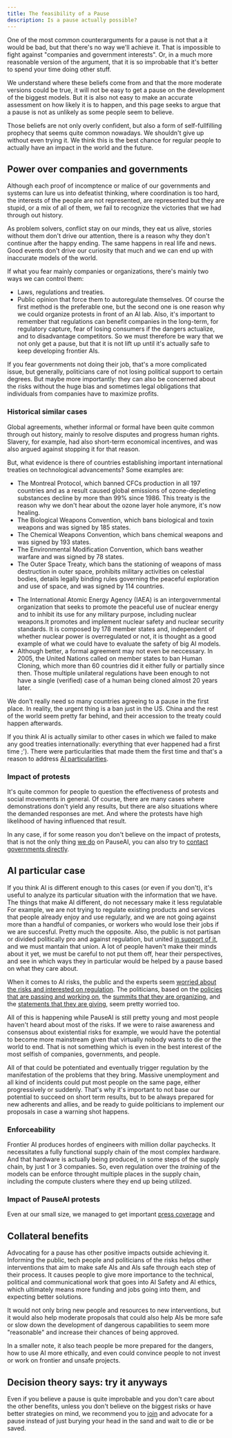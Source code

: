 ```yaml
---
title: The feasibility of a Pause
description: Is a pause actually possible?
---
```

<!-- does feasibility alludes to some amount of resources being enough for the objective or not? I was going to go with "possibility" for a while but it sounded worse -->
<!-- I almost didn't put sources at all, ideally that should change -->

One of the most common counterarguments for a pause is not that a it would be bad, but that there's no way we'll achieve it. 
That is impossible to fight against "companies and government interests". 
Or, in a much more reasonable version of the argument, that it is so improbable that it's better to spend your time doing other stuff.

We understand where these beliefs come from and that the more moderate versions could be true, it will not be easy to get a pause on the development of the biggest models. 
But it is also not easy to make an accurate assessment on how likely it is to happen, and this page seeks to argue that a pause is not as unlikely as some people seem to believe.

Those beliefs are not only overly confident, but also a form of self-fullfilling prophecy that seems quite common nowadays. 
We shouldn't give up without even trying it. 
We think this is the best chance for regular people to actually have an impact in the world and the future. 
<!--mmmm idk about "common nowadays"-->

## Power over companies and governments

Although each proof of incomptence or malice of our governments and systems can lure us into defeatist thinking, where coordination is too hard, the interests of the people are not represented, are represented but they are stupid, or a mix of all of them, we fail to recognize the victories that we had through out history.

As problem solvers, conflict stay on our minds, they eat us alive, stories without them don't drive our attention, there is a reason why they don't continue after the happy ending. 
The same happens in real life and news. 
Good events don't drive our curiosity that much and we can end up with inaccurate models of the world. 

If what you fear mainly companies or organizations, there's mainly two ways we can control them:
- Laws, regulations and treaties.
- Public opinion that force them to autoregulate themselves.
Of course the first method is the preferable one, but the second one is one reason why we could organize protests in front of an AI lab.
Also, it's important to remember that regulations can benefit companies in the long-term, for regulatory capture, fear of losing consumers if the dangers actualize, and to disadvantage competitors.
So we must therefore be wary that we not only get a pause, but that it is not lift up until it's actually safe to keep developing frontier AIs.

If you fear governments not doing their job, that's a more complicated issue, but generally, politicians care of not losing political support to certain degrees. 
But maybe more importantly: they can also be concerned about the risks without the huge bias and sometimes legal obligations that individuals from companies have to maximize profits.
<!--Also, countries can pressure foreign governments... follow up?-->

### Historical similar cases

Global agreements, whether informal or formal have been quite common through out history, mainly to resolve disputes and progress human rights.
Slavery, for example, had also short-term economical incentives, and was also argued against stopping it for that reason.

But, what evidence is there of countries establishing important international treaties on technological advancements? Some examples are:
- The Montreal Protocol, which banned CFCs production in all 197 countries and as a result caused global emissions of ozone-depleting substances decline by more than 99% since 1986. This treaty is the reason why we don't hear about the ozone layer hole anymore, it's now healing.
- The Biological Weapons Convention, which bans biological and toxin weapons and was signed by 185 states.
- The Chemical Weapons Convention, which bans chemical weapons and was signed by 193 states.
- The Environmental Modification Convention, which bans weather warfare and was signed by 78 states.
- The Outer Space Treaty, which bans the stationing of weapons of mass destruction in outer space, prohibits military activities on celestial bodies, details legally binding rules governing the peaceful exploration and use of space, and was signed by 114 countries.
<!-- The majority of nuclear programs have
Treaty on the Non-Proliferation of Nuclear Weapons and more
Remarkable restraint, given ex ante expectations that the 'ultimate weapon' would proliferate uncontrollably FOLLOW UP-->
<!-- GMOs I didn't write about them because what I found was about just the EU, and I don't know what difference does it have to other food regulations. I mean, I thought putting only bans made more sense, but I guess we could write about lighter regulations, I imagine there has to be about all type of products, like vehicles and tech -->
- The International Atomic Energy Agency (IAEA) is an intergovernmental organization that seeks to promote the peaceful use of nuclear energy and to inhibit its use for any military purpose, including nuclear weapons.It promotes and implement nuclear safety and nuclear security standards. It is composed by 178 member states and, independent of whether nuclear power is overregulated or not, it is thought as a good example of what we could have to evaluate the safety of big AI models.
- Although better, a formal agreement may not even be neccessary. In 2005, the United Nations called on member states to ban Human Cloning, which more than 60 countries did it either fully or partially since then. Those multiple unilateral regulations have been enough to not have a single (verified) case of a human being cloned almost 20 years later.
<!-- Certain Conventional Weapons Convention? -->
<!-- Geneva Conventions? -->

We don't really need so many countries agreeing to a pause in the first place. In reality, the urgent thing is a ban just in the US. China and the rest of the world seem pretty far behind, and their accession to the treaty could happen afterwards.

If you think AI is actually similar to other cases in which we failed to make any good treaties internationally: everything that ever happened had a first time ;').
There were particularities that made them the first time and that's a reason to address [AI particularities](#ai-particular-case).

### Impact of protests

It's quite common for people to question the effectiveness of protests and social movements in general.
Of course, there are many cases where demonstrations don't yield any results, but there are also situations where the demanded responses are met.
And where the protests have high likelihood of having influenced that result.
<!-- I don't really know how to insert this study: 
https://www.socialchangelab.org/_files/ugd/503ba4_052959e2ee8d4924934b7efe3916981e.pdf
and this post probably:
https://forum.effectivealtruism.org/posts/WfodoyjePTTuaTjLe/efficacy-of-ai-activism-have-we-ever-said-no 
which could look bias, but also is really cool that compares the cases with the AI one-->

In any case, if for some reason you don't believe on the impact of protests, that is not the only thing [we do](/action) on PauseAI, you can also try to [contact governments directly](/lobby-tips).

## AI particular case

If you think AI is different enough to this cases (or even if you don't), it's useful to analyze its particular situation with the information that we have. 
The things that make AI different, do not necessary make it less regulatable
For example, we are not trying to regulate existing products and services that people already enjoy and use regularly, and we are not going against more than a handful of companies, or workers who would lose their jobs if we are succesful. Pretty much the opposite.
Also, the public is not partisan or divided politically pro and against regulation, but united [in support of it](/)<!--I think there was at least a poll about it-->, and we must mantain that union.
A lot of people haven't make their minds about it yet, we must be careful to not put them off, hear their perspectives, and see in which ways they in particular would be helped by a pause based on what they care about.

When it comes to AI risks, the public and the experts seem [worried about the risks and interested on regulation](/polls-and-surveys). 
The politicians, based on the [policies that are passing and working on]()<!--some good link here-->, the [summits that they are organizing](/summit), and the [statements that they are giving](/quotes)<!--we have to finish that page-->, seem pretty worried too.

All of this is happening while PauseAI is still pretty young and most people haven't heard about most of the risks. 
If we were to raise awareness and consensus about existential risks for example, we would have the potential to become more mainstream given that virtually nobody wants to die or the world to end. 
That is not something which is even in the best interest of the most selfish of companies, governments, and people.

All of that could be potentiated and eventually trigger regulation by the manifestation of the problems that they bring. 
Massive unemployment and all kind of incidents could put most people on the same page, either progressively or suddenly. 
That's why it's important to not base our potential to succeed on short term results, but to be always prepared for new adherents and allies, and be ready to guide politicians to implement our proposals in case a warning shot happens.

### Enforceability

Frontier AI produces hordes of engineers with million dollar paychecks. 
It necessitates a fully functional supply chain of the most complex hardware. <!--pretty much a copy of a tweet-->
And that hardware is actually being produced, in some steps of the supply chain, by just 1 or 3 companies.
So, even regulation over the _training_ of the models can be enforce throught multiple places in the supply chain, including the compute clusters where they end up being utilized.

### Impact of PauseAI protests

Even at our small size, we managed to get important [press coverage](/press) and 
<!--add summit stuff. idk how to express our protests as possible causes on the summit mainly because i didn't know about pauseai back then--> 

## Collateral benefits

Advocating for a pause has other positive impacts outside achieving it. 
Informing the public, tech people and politicians of the risks helps other interventions that aim to make safe AIs and AIs safe through each step of their process. 
It causes people to give more importance to the technical, political and communicational work that goes into AI Safety and AI ethics, which ultimately means more funding and jobs going into them, and expecting better solutions.

It would not only bring new people and resources to new interventions, but it would also help moderate proposals that could also help AIs be more safe or slow down the development of dangerous capabilities to seem more "reasonable" and increase their chances of being approved.
<!--is "proposals" the right term?-->
 
In a smaller note, it also teach people be more prepared for the dangers, how to use AI more ethically, and even could convince people to not invest or work on frontier and unsafe projects.

## Decision theory says: try it anyways

Even if you believe a pause is quite improbable and you don't care about the other benefits, unless you don't believe on the biggest risks or have better strategies on mind, we recommend you to [join](/join) and advocate for a pause instead of just burying your head in the sand and wait to die or be saved.
<!--inspirational thing? something that ends up in a "we could us your help"?-->